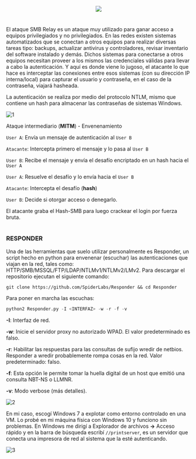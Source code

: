 <p align="center">
  <a href="https://github.com/DenverCoder1/readme-typing-svg"><img src="https://readme-typing-svg.herokuapp.com?color=003CF7&width=480&lines=Envenenamiento+LMMNR%2FNBT-NS+%5BSMB-Relay%5D"></a>
</p>

<h1 align="center"></h1>

El ataque SMB Relay es un ataque muy utilizado para ganar acceso a equipos privilegiados y no privilegiados. En las redes existen sistemas automatizados que se conectan a otros equipos para realizar diversas tareas tipo: backups, actualizar antivirus y controladores, revisar inventario del software instalado y demás. Dichos sistemas para conectarse a otros equipos necesitan proveer a los mismos las credenciales válidas para llevar a cabo la autenticación. Y aquí es donde viene lo jugoso, el atacante lo que hace es interceptar las conexiones entre esos sistemas (con su dirección IP interna/local) para capturar el usuario y contraseña, en el caso de la contraseña, viajará hasheada.

La autenticación se realiza por medio del protocolo NTLM, mismo que contiene un hash para almacenar las contraseñas de sistemas Windows.

![1](https://user-images.githubusercontent.com/75953873/180976862-a5c4eaf9-7d77-4768-8f39-f9865e771f35.png)

Ataque intermediario (**MITM**) - Envenenamiento

`User A`: Envía un mensaje de autenticación al `User B`

`Atacante`: Intercepta primero el mensaje y lo pasa al `User B`

`User B`: Recibe el mensaje y envía el desafío encriptado en un hash hacia el `User A`

`User A`: Resuelve el desafío y lo envía hacia el `User B`

`Atacante`: Intercepta el desafío (**hash**)

`User B`: Decide si otorgar acceso o denegarlo.

El atacante graba el Hash-SMB para luego crackear el login por fuerza bruta.
<h1 align="center"></h1>

### RESPONDER

Una de las herramientas que suelo utilizar personalmente es Responder, un script hecho en python para envenenar (escuchar) las autenticaciones que viajan en la red, tales como: HTTP/SMB/MSSQL/FTP/LDAP/NTLMv1/NTLMv2/LMv2. Para descargar el repositorio ejecutan el siguiente comando:
```
git clone https://github.com/SpiderLabs/Responder && cd Responder
```

Para poner en marcha las escuchas:
```python
python2 Responder.py -I <INTERFAZ> -w -r -f -v 
```

**-I**: Interfaz de red.

**-w**: Inicie el servidor proxy no autorizado WPAD. El valor predeterminado es falso.

**-r**: Habilitar las respuestas para las consultas de sufijo wredir de netbios. Responder a wredir probablemente rompa cosas en la red. Valor predeterminado: falso.

**-f**: Esta opción le permite tomar la huella digital de un host que emitió una consulta NBT-NS o LLMNR.

**-v**: Modo verbose (más detalles).

![2](https://user-images.githubusercontent.com/75953873/180978707-5b9ef34e-746e-4f1e-9fd7-d4ef51f6c649.png)

En mi caso, escogí Windows 7 a explotar como entorno controlado en una VM. Lo probé en mi máquina física con Windows 10 y funciono sin problemas. En Windows me dirigí a Explorador de archivos **->** Acceso rápido y en la barra de búsqueda escribí `//printserver`, es un servidor que conecta una impresora de red al sistema que la esté autenticando.

![3](https://user-images.githubusercontent.com/75953873/180978928-092e50a1-b266-4613-9035-74d8d0f2c1ec.png)
